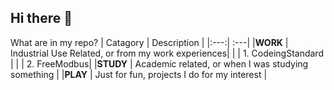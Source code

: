 ## Hi there 👋

What are in my repo?
| Catagory | Description |
|:---:| :---|
|**WORK** | Industrial Use Related, or from my work experiences|
| | 1. CodeingStandard |
| | 2. FreeModbus|
|**STUDY** | Academic related, or when I was studying something |
|**PLAY** | Just for fun, projects I do for my interest |

<!--
**ArthurQiangLi/arthurqiangli** is a ✨ _special_ ✨ repository because its `README.md` (this file) appears on your GitHub profile.

Here are some ideas to get you started:

- 🔭 I’m currently working on ...
- 🌱 I’m currently learning ...
- 👯 I’m looking to collaborate on ...
- 🤔 I’m looking for help with ...
- 💬 Ask me about ...
- 📫 How to reach me: ...
- 😄 Pronouns: ...
- ⚡ Fun fact: ...
-->
